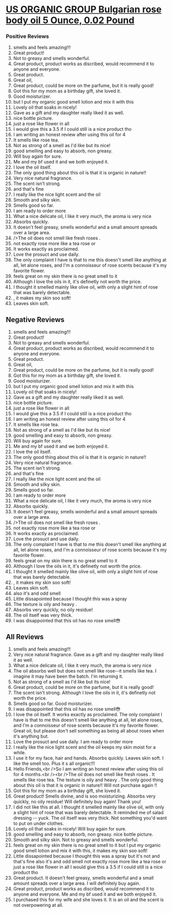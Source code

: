 # [US ORGANIC GROUP Bulgarian rose body oil 5 Ounce, 0.02 Pound](https://products.checkmycream.com/products/US-ORGANIC-GROUP-Bulgarian-rose-body-oil-5-Ounce-0.02-Pound.html)

### Positive Reviews

<ol>
      <li>smells and feels amazing!!!</li>
      <li>Great product!</li>
      <li>Not to greasy and smells wonderful.</li>
      <li>Great product, product works as discribed, would recommend it to anyone and everyone.  </li>
      <li>Great product.</li>
      <li>Great oil,</li>
      <li>Great product, could be more on the parfume, but it is really good!</li>
      <li>Got this for my mom as a birthday gift, she loved it.</li>
      <li>Good moisturizer.</li>
      <li>but I put my organic good smell lotion and mix it with this</li>
      <li>Lovely oil that soaks in nicely!</li>
      <li>Gave as a gift and my daughter really liked it as well.</li>
      <li>nice bottle picture.</li>
      <li>just a rose like flower in all</li>
      <li>I would give this a 3.5 if I could still is a nice product tho</li>
      <li>I am writing an honest  review after using this oil for 4</li>
      <li>It smells like rose tea.</li>
      <li>Not as strong of a smell as I&#x27;d like but its nice!</li>
      <li>good smelling and easy to absorb, non greasy.</li>
      <li>Will buy again for sure.</li>
      <li>Me and my bf used it and we both enjoyed it.</li>
      <li>I love the oil itself.</li>
      <li>The only good thing about this oil is that it is organic in nature!!</li>
      <li>Very nice natural fragrance.</li>
      <li>The scent isn&#x27;t strong.</li>
      <li>and that&#x27;s fine</li>
      <li>I really like the nice light scent and the oil</li>
      <li>Smooth and silky skin.</li>
      <li>Smells good so far.</li>
      <li>I am ready  to order more</li>
      <li>What a nice delicate oil, I like it very much, the aroma is very nice</li>
      <li>Absorbs quickly.</li>
      <li>It doesn&#x27;t feel greasy, smells wonderful and a small amount spreads over a large area.</li>
      <li>/&gt;The oil does not smell like fresh  roses .</li>
      <li>not exactly rose more like a tea rose or</li>
      <li>It works exactly as proclaimed.</li>
      <li>Love the prosuct and use daily.</li>
      <li>The only complaint I have is that to me this doesn&#x27;t smell like anything at all, let alone roses, and I&#x27;m a connoisseur of rose scents because it&#x27;s my favorite flower.</li>
      <li>feels great on my skin there is no great smell to it</li>
      <li>Although I love the oils in it, it&#x27;s definetly not worth the price.</li>
      <li>I thought it smelled mainly like olive oil, with only a slight hint of rose that was barely detectable.</li>
      <li>, it makes my skin soo soft!</li>
      <li>Leaves skin soft.</li>
</ol>


<h2>Negative Reviews</h2>
<ol>
<li> smells and feels amazing!!!</li>
<li> Great product!</li>
<li> Not to greasy and smells wonderful.</li>
<li> Great product, product works as discribed, would recommend it to anyone and everyone.  </li>
<li> Great product.</li>
<li> Great oil,</li>
<li> Great product, could be more on the parfume, but it is really good!</li>
<li> Got this for my mom as a birthday gift, she loved it.</li>
<li> Good moisturizer.</li>
<li> but I put my organic good smell lotion and mix it with this</li>
<li> Lovely oil that soaks in nicely!</li>
<li> Gave as a gift and my daughter really liked it as well.</li>
<li> nice bottle picture.</li>
<li> just a rose like flower in all</li>
<li> I would give this a 3.5 if I could still is a nice product tho</li>
<li> I am writing an honest  review after using this oil for 4</li>
<li> It smells like rose tea.</li>
<li> Not as strong of a smell as I&#x27;d like but its nice!</li>
<li> good smelling and easy to absorb, non greasy.</li>
<li> Will buy again for sure.</li>
<li> Me and my bf used it and we both enjoyed it.</li>
<li> I love the oil itself.</li>
<li> The only good thing about this oil is that it is organic in nature!!</li>
<li> Very nice natural fragrance.</li>
<li> The scent isn&#x27;t strong.</li>
<li> and that&#x27;s fine</li>
<li> I really like the nice light scent and the oil</li>
<li> Smooth and silky skin.</li>
<li> Smells good so far.</li>
<li> I am ready  to order more</li>
<li> What a nice delicate oil, I like it very much, the aroma is very nice</li>
<li> Absorbs quickly.</li>
<li> It doesn&#x27;t feel greasy, smells wonderful and a small amount spreads over a large area.</li>
<li> /&gt;The oil does not smell like fresh  roses .</li>
<li> not exactly rose more like a tea rose or</li>
<li> It works exactly as proclaimed.</li>
<li> Love the prosuct and use daily.</li>
<li> The only complaint I have is that to me this doesn&#x27;t smell like anything at all, let alone roses, and I&#x27;m a connoisseur of rose scents because it&#x27;s my favorite flower.</li>
<li> feels great on my skin there is no great smell to it</li>
<li> Although I love the oils in it, it&#x27;s definetly not worth the price.</li>
<li> I thought it smelled mainly like olive oil, with only a slight hint of rose that was barely detectable.</li>
<li> , it makes my skin soo soft!</li>
<li> Leaves skin soft.</li>
<li> also it&#x27;s and odd smell</li>
<li> Little dissapointed because I thought this was a spray</li>
<li> The texture is oily  and heavy  .</li>
<li> Absorbs very quickly, no oily residue!</li>
<li> The oil itself was very thick.</li>
<li> I was disappointed that this oil has no rose smell😳</li>
</ol>

<h2>All Reviews</h2>

<ol>
    <li> smells and feels amazing!!!</li>
    <li> Very nice natural fragrance. Gave as a gift and my daughter really liked it as well.</li>
    <li> What a nice delicate oil, I like it very much, the aroma is very nice</li>
    <li> The oil absorbs well but does not smell like rose--it smells like tea. I imagine it may have been the batch. I&#x27;m returning it.</li>
    <li> Not as strong of a smell as I&#x27;d like but its nice!</li>
    <li> Great product, could be more on the parfume, but it is really good!</li>
    <li> The scent isn&#x27;t strong. Although I love the oils in it, it&#x27;s definetly not worth the price.</li>
    <li> Smells good so far. Good moisturizer.</li>
    <li> I was disappointed that this oil has no rose smell😳</li>
    <li> I love the oil itself. It works exactly as proclaimed. The only complaint I have is that to me this doesn&#x27;t smell like anything at all, let alone roses, and I&#x27;m a connoisseur of rose scents because it&#x27;s my favorite flower. Great oil, but please don&#x27;t sell something as being all about roses when it&#x27;s anything but.</li>
    <li> Love the prosuct and use daily. I am ready  to order more</li>
    <li> I really like the nice light scent and the oil keeps my skin moist for a while.</li>
    <li> I use it for my face, hair and hands. Absorbs quickly. Leaves skin soft. I like the smell too. Plus it s all organic!!!</li>
    <li> Hello Friends,&lt;br /&gt;So I am writing an honest  review after using this oil for 4 months.&lt;br /&gt;&lt;br /&gt;The oil does not smell like fresh  roses . It smells like rose tea. The texture is oily  and heavy  . The only good thing about this oil is that it is organic in nature!! Will not purchase again !!</li>
    <li> Got this for my mom as a birthday gift, she loved it.</li>
    <li> Great product! Smells divine, and is soo moisturizing. Absorbs very quickly, no oily residue! Will definitely buy again! Thank you!</li>
    <li> I did not like this at all. I thought it smelled mainly like olive oil, with only a slight hint of rose that was barely detectable. It reminded me of salad dressing -- yuck. The oil itself was very thick. Not something you&#x27;d want to put on under clothes.</li>
    <li> Lovely oil that soaks in nicely! Will buy again for sure.</li>
    <li> good smelling and easy to absorb, non greasy. nice bottle picture.</li>
    <li> Smooth and silky skin. Not to greasy and smells wonderful.</li>
    <li> feels great on my skin there is no great smell to it but I put my organic good smell lotion and mix it with this, it makes my skin soo soft!</li>
    <li> Little dissapointed because I thought this was a spray but it&#x27;s not and that&#x27;s fine also it&#x27;s and odd smell not exactly rose more like a tea rose or just a rose like flower in all I would give this a 3.5 if I could still is a nice product tho</li>
    <li> Great product. It doesn&#x27;t feel greasy, smells wonderful and a small amount spreads over a large area. I will definitely buy again.</li>
    <li> Great product, product works as discribed, would recommend it to anyone and everyone.  Me and my bf used it and we both enjoyed it.</li>
    <li> I purchased this for my wife and she loves it.  It is an oil and the scent is not overpowering at all.</li>
</ol>





